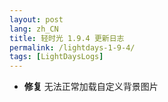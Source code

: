 ```yaml
---
layout: post
lang: zh_CN
title: 轻时光 1.9.4 更新日志
permalink: /lightdays-1-9-4/
tags: [LightDaysLogs]
---
```


* **修复** 无法正常加载自定义背景图片